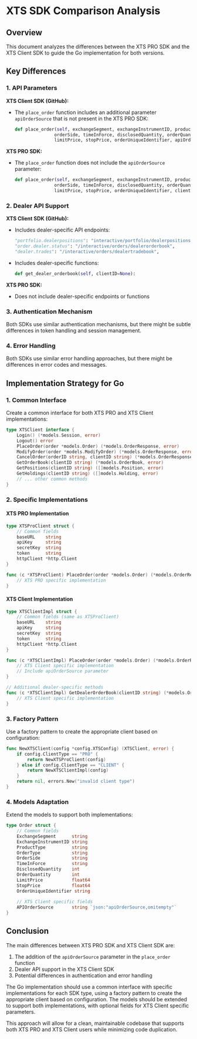 # XTS SDK Comparison Analysis

## Overview

This document analyzes the differences between the XTS PRO SDK and the XTS Client SDK to guide the Go implementation for both versions.

## Key Differences

### 1. API Parameters

**XTS Client SDK (GitHub):**
- The `place_order` function includes an additional parameter `apiOrderSource` that is not present in the XTS PRO SDK:
  ```python
  def place_order(self, exchangeSegment, exchangeInstrumentID, productType, orderType, 
                 orderSide, timeInForce, disclosedQuantity, orderQuantity, 
                 limitPrice, stopPrice, orderUniqueIdentifier, apiOrderSource, clientID=None):
  ```

**XTS PRO SDK:**
- The `place_order` function does not include the `apiOrderSource` parameter:
  ```python
  def place_order(self, exchangeSegment, exchangeInstrumentID, productType, orderType, 
                 orderSide, timeInForce, disclosedQuantity, orderQuantity, 
                 limitPrice, stopPrice, orderUniqueIdentifier, clientID=None):
  ```

### 2. Dealer API Support

**XTS Client SDK (GitHub):**
- Includes dealer-specific API endpoints:
  ```python
  "portfolio.dealerpositions": "interactive/portfolio/dealerpositions",
  "order.dealer.status": "/interactive/orders/dealerorderbook",
  "dealer.trades": "/interactive/orders/dealertradebook",
  ```
- Includes dealer-specific functions:
  ```python
  def get_dealer_orderbook(self, clientID=None):
  ```

**XTS PRO SDK:**
- Does not include dealer-specific endpoints or functions

### 3. Authentication Mechanism

Both SDKs use similar authentication mechanisms, but there might be subtle differences in token handling and session management.

### 4. Error Handling

Both SDKs use similar error handling approaches, but there might be differences in error codes and messages.

## Implementation Strategy for Go

### 1. Common Interface

Create a common interface for both XTS PRO and XTS Client implementations:

```go
type XTSClient interface {
    Login() (*models.Session, error)
    Logout() error
    PlaceOrder(order *models.Order) (*models.OrderResponse, error)
    ModifyOrder(order *models.ModifyOrder) (*models.OrderResponse, error)
    CancelOrder(orderID string, clientID string) (*models.OrderResponse, error)
    GetOrderBook(clientID string) (*models.OrderBook, error)
    GetPositions(clientID string) ([]models.Position, error)
    GetHoldings(clientID string) ([]models.Holding, error)
    // ... other common methods
}
```

### 2. Specific Implementations

#### XTS PRO Implementation

```go
type XTSProClient struct {
    // Common fields
    baseURL    string
    apiKey     string
    secretKey  string
    token      string
    httpClient *http.Client
}

func (c *XTSProClient) PlaceOrder(order *models.Order) (*models.OrderResponse, error) {
    // XTS PRO specific implementation
}
```

#### XTS Client Implementation

```go
type XTSClientImpl struct {
    // Common fields (same as XTSProClient)
    baseURL    string
    apiKey     string
    secretKey  string
    token      string
    httpClient *http.Client
}

func (c *XTSClientImpl) PlaceOrder(order *models.Order) (*models.OrderResponse, error) {
    // XTS Client specific implementation
    // Include apiOrderSource parameter
}

// Additional dealer-specific methods
func (c *XTSClientImpl) GetDealerOrderBook(clientID string) (*models.OrderBook, error) {
    // XTS Client specific implementation
}
```

### 3. Factory Pattern

Use a factory pattern to create the appropriate client based on configuration:

```go
func NewXTSClient(config *config.XTSConfig) (XTSClient, error) {
    if config.ClientType == "PRO" {
        return NewXTSProClient(config)
    } else if config.ClientType == "CLIENT" {
        return NewXTSClientImpl(config)
    }
    return nil, errors.New("invalid client type")
}
```

### 4. Models Adaptation

Extend the models to support both implementations:

```go
type Order struct {
    // Common fields
    ExchangeSegment      string
    ExchangeInstrumentID string
    ProductType          string
    OrderType            string
    OrderSide            string
    TimeInForce          string
    DisclosedQuantity    int
    OrderQuantity        int
    LimitPrice           float64
    StopPrice            float64
    OrderUniqueIdentifier string
    
    // XTS Client specific fields
    APIOrderSource       string `json:"apiOrderSource,omitempty"`
}
```

## Conclusion

The main differences between XTS PRO SDK and XTS Client SDK are:

1. The addition of the `apiOrderSource` parameter in the `place_order` function
2. Dealer API support in the XTS Client SDK
3. Potential differences in authentication and error handling

The Go implementation should use a common interface with specific implementations for each SDK type, using a factory pattern to create the appropriate client based on configuration. The models should be extended to support both implementations, with optional fields for XTS Client specific parameters.

This approach will allow for a clean, maintainable codebase that supports both XTS PRO and XTS Client users while minimizing code duplication.
